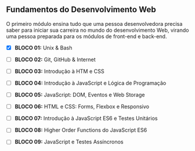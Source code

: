 ## Fundamentos do Desenvolvimento Web

O primeiro módulo ensina tudo que uma pessoa desenvolvedora precisa saber para iniciar sua carreira no mundo do desenvolvimento Web, virando uma pessoa preparada para os módulos de front-end e back-end. 

- [x] **BLOCO 01:** Unix & Bash

- [ ] **BLOCO 02:** Git, GitHub & Internet

- [ ] **BLOCO 03:** Introdução à HTM e CSS

- [ ] **BLOCO 04:** Introdução à JavaScript e Lógica de Programação

- [ ] **BLOCO 05:** JavaScript: DOM, Eventos e Web Storage

- [ ] **BLOCO 06:** HTML e CSS: Forms, Flexbox e Responsivo

- [ ] **BLOCO 07:** Introdução à JavaScript ES6 e Testes Unitários

- [ ] **BLOCO 08:** Higher Order Functions do JavaScript ES6

- [ ] **BLOCO 09:** JavaScript e Testes Assíncronos

